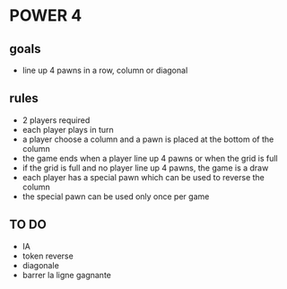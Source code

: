 # POWER 4

## goals

- line up 4 pawns in a row, column or diagonal

## rules

- 2 players required
- each player plays in turn
- a player choose a column and a pawn is placed at the bottom of the column
- the game ends when a player line up 4 pawns or when the grid is full
- if the grid is full and no player line up 4 pawns, the game is a draw
- each player has a special pawn which can be used to reverse the column
- the special pawn can be used only once per game

## TO DO

- IA
- token reverse
- diagonale
- barrer la ligne gagnante